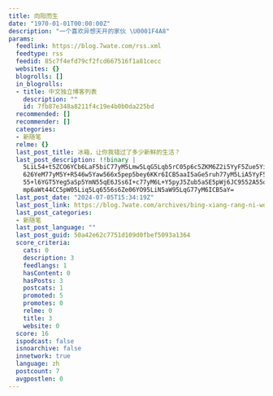 ```yaml
---
title: 向阳而生
date: "1970-01-01T00:00:00Z"
description: "一个喜欢异想天开的家伙 \U0001F4A8"
params:
  feedlink: https://blog.7wate.com/rss.xml
  feedtype: rss
  feedid: 85c7f4efd79cf2fcd667516f1a81cecc
  websites: {}
  blogrolls: []
  in_blogrolls:
  - title: 中文独立博客列表
    description: ""
    id: 7fb87e348a8211f4c19e4b0b0da225bd
  recommended: []
  recommender: []
  categories:
  - 新随笔
  relme: {}
  last_post_title: 冰箱，让你我错过了多少新鲜的生活？
  last_post_description: !!binary |
    5LiL54+t5ZCO6YCb6LaF5biC77yM5Lmw5LqG5Lqb5rC05p6c5ZKM6Z2i5YyF5Zue5Yiw5a
    626YeM77yM5Y+R546w5Yaw566x5pep5bey6KKr6ICB5aaI5aGe5ruh77yM5LiA5YyF5LiN
    55+l6YGT5Yeg5aSp5YmN55qE6JSs6I+c77yM6L+Y5pyJ5Zub5aSE5pWj6JC9552A55qE5Y
    mp6aWt44CC5pW05Liq5Lq6556s6Ze06YO95LiN5aW95LqG77yM6ICB5aY=
  last_post_date: "2024-07-05T15:34:19Z"
  last_post_link: https://blog.7wate.com/archives/bing-xiang-rang-ni-wo-cuo-guo-liao-duo-shao-xin-xian-de-sheng-huo
  last_post_categories:
  - 新随笔
  last_post_language: ""
  last_post_guid: 50a42e62c7751d109d0fbef5093a1364
  score_criteria:
    cats: 0
    description: 3
    feedlangs: 1
    hasContent: 0
    hasPosts: 3
    postcats: 1
    promoted: 5
    promotes: 0
    relme: 0
    title: 3
    website: 0
  score: 16
  ispodcast: false
  isnoarchive: false
  innetwork: true
  language: zh
  postcount: 7
  avgpostlen: 0
---
```

